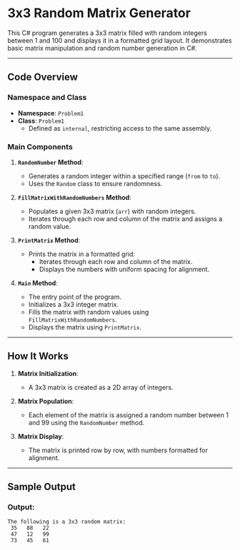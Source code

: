 # 3x3 Random Matrix Generator

This C# program generates a 3x3 matrix filled with random integers between 1 and 100 and displays it in a formatted grid layout. It demonstrates basic matrix manipulation and random number generation in C#.

---

## Code Overview

### Namespace and Class
- **Namespace**: `Problem1`
- **Class**: `Problem1`
  - Defined as `internal`, restricting access to the same assembly.

### Main Components

1. **`RandomNumber` Method**:
   - Generates a random integer within a specified range (`from` to `to`).
   - Uses the `Random` class to ensure randomness.

2. **`FillMatrixWithRandomNumbers` Method**:
   - Populates a given 3x3 matrix (`arr`) with random integers.
   - Iterates through each row and column of the matrix and assigns a random value.

3. **`PrintMatrix` Method**:
   - Prints the matrix in a formatted grid:
     - Iterates through each row and column of the matrix.
     - Displays the numbers with uniform spacing for alignment.

4. **`Main` Method**:
   - The entry point of the program.
   - Initializes a 3x3 integer matrix.
   - Fills the matrix with random values using `FillMatrixWithRandomNumbers`.
   - Displays the matrix using `PrintMatrix`.

---

## How It Works

1. **Matrix Initialization**:
   - A 3x3 matrix is created as a 2D array of integers.

2. **Matrix Population**:
   - Each element of the matrix is assigned a random number between 1 and 99 using the `RandomNumber` method.

3. **Matrix Display**:
   - The matrix is printed row by row, with numbers formatted for alignment.

---

## Sample Output

### Output:
```plaintext
The following is a 3x3 random matrix:
 35   88   22  
 47   12   99  
 73   45   61
